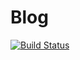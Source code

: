 # Blog
[![Build Status](https://travis-ci.com/YahDude/Blog.svg?branch=master)](https://travis-ci.com/YahDude/Blog)